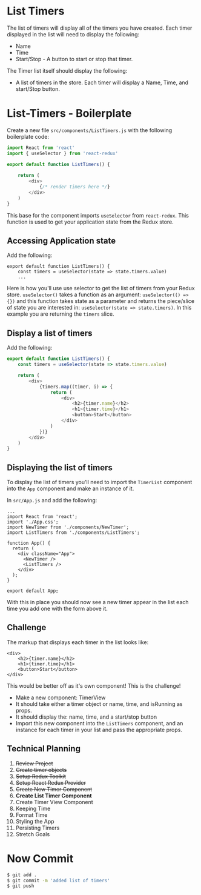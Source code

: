# List Timers

The list of timers will display all of the timers you have created. Each timer displayed in the list will need to display the following:

- Name
- Time
- Start/Stop - A button to start or stop that timer.

The Timer list itself should display the following:

- A list of timers in the store. Each timer will display a Name, Time, and start/Stop button.

# List-Timers - Boilerplate

Create a new file `src/components/ListTimers.js` with the following boilerplate code:

```js
import React from 'react'
import { useSelector } from 'react-redux'

export default function ListTimers() {
	
	return (
		<div>
			{/* render timers here */}
		</div>
	)
}
```

This base for the component imports `useSelector` from `react-redux`. This function is used to get your application state from the Redux store. 

## Accessing Application state

Add the following: 

```JS
export default function ListTimers() {
	const timers = useSelector(state => state.timers.value)
	...
```

Here is how you'll use use selector to get the list of timers from your Redux store. `useSelector()` takes a function as an argument: `useSelector(() => {})` and this function takes state as a parameter and returns the piece/slice of state you are interested in: `useSelector(state => state.timers)`. In this example you are returning the `timers` slice. 

## Display a list of timers

Add the following: 

```js
export default function ListTimers() {
	const timers = useSelector(state => state.timers.value)

	return (
		<div>
			{timers.map((timer, i) => {
				return (
					<div>
						<h2>{timer.name}</h2>
						<h1>{timer.time}</h1>
						<button>Start</button>
					</div>
				)
			})}
		</div>
	)
}
```

## Displaying the list of timers

To display the list of timers you'll need to import the `TimerList` component into the `App` component and make an instance of it. 

In `src/App.js` and add the following:

```JS
...
import React from 'react';
import './App.css';
import NewTimer from './components/NewTimer';
import ListTimers from './components/ListTimers';

function App() {
  return (
    <div className="App">
      <NewTimer />
      <ListTimers />
    </div>
  );
}

export default App;
```

With this in place you should now see a new timer appear in the list each time you add one with the form above it. 

## Challenge

The markup that displays each timer in the list looks like: 

```JS
<div>
	<h2>{timer.name}</h2>
	<h1>{timer.time}</h1>
	<button>Start</button>
</div>
```

This would be better off as it's own component! This is the challenge! 

- Make a new component: TimerView
- It should take either a timer object or name, time, and isRunning as props. 
- It should display the: name, time, and a start/stop button
- Import this new component into the `ListTimers` component, and an instance for each timer in your list and pass the appropriate props. 

## Technical Planning

1. ~~Review Project~~
2. ~~Create timer objects~~
3. ~~Setup Redux Toolkit~~
4. ~~Setup React Redux Provider~~
5. ~~Create New Timer Component~~
6. **Create List Timer Component**
7. Create Timer View Component
8. Keeping Time
9. Format Time
10. Styling the App
11. Persisting Timers
12. Stretch Goals

# Now Commit

```bash
$ git add .
$ git commit -m 'added list of timers'
$ git push
```

